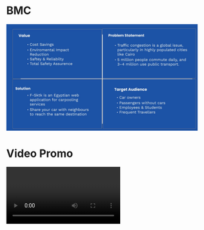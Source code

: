 # BMC
![BMC Image](./BMC.jpeg)

# Video Promo
<video src="https://res.cloudinary.com/deqx59l5f/video/upload/v1733120226/o9i5dfo47xmnnstukbeb.mp4" controls>